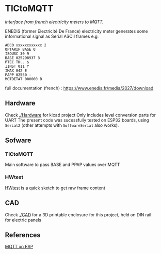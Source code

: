 # TICtoMQTT
*interface from french electricity meters to MQTT.*

ENEDIS (former Electricité De France) electricity meter generates some informational signal as Serial ASCII frames e.g:
```
ADCO xxxxxxxxxxxx 2
OPTARIF BASE 0
ISOUSC 30 9
BASE 025298937 8
PTEC TH.. $
IINST 011 Y
IMAX 042 E
PAPP 02550 -
MOTDETAT 000000 B
```
full documentation (french) : https://www.enedis.fr/media/2027/download

## Hardware
Check [./Hardware](./Hardware) for kicad project
Only includes level conversion parts for UART
The present code was sucessfully tested on ESP32 boards, using ``Serial2`` (other attempts with ``SoftwareSerial`` also works).

## Sofware
### TICtoMQTT
Main software to pass BASE and PPAP values over MQTT
### HWtest
[HWtest](./HWtest) is a quick sketch to get raw frame content

## CAD
Check [./CAD](./CAD) for a 3D printable enclosure for this project, held on DIN rail for electric panels

## References 
[MQTT on ESP](https://randomnerdtutorials.com/esp32-mqtt-publish-subscribe-arduino-ide/)
